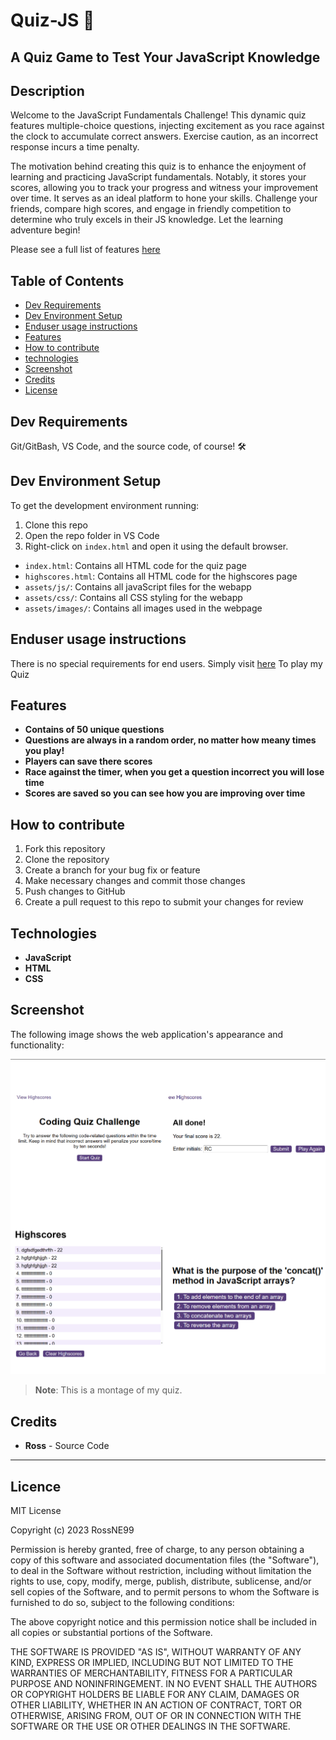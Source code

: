 # Quiz-JS 🧩
## A Quiz Game to Test Your JavaScript Knowledge

## Description
Welcome to the JavaScript Fundamentals Challenge! This dynamic quiz features multiple-choice questions, injecting excitement as you race against the clock to accumulate correct answers. Exercise caution, as an incorrect response incurs a time penalty.

The motivation behind creating this quiz is to enhance the enjoyment of learning and practicing JavaScript fundamentals. Notably, it stores your scores, allowing you to track your progress and witness your improvement over time. It serves as an ideal platform to hone your skills. Challenge your friends, compare high scores, and engage in friendly competition to determine who truly excels in their JS knowledge. Let the learning adventure begin!

Please see a full list of features [here](#Features)


## Table of Contents

- [Dev Requirements](#Dev-Requirements)
- [Dev Environment Setup](#Dev-Environment-Setup)
- [Enduser usage instructions](#End-user-usage-instructions)
- [Features](#Features)
- [How to contribute](#How-to-contribute)
- [technologies ](#technologies)
- [Screenshot](#Screenshot)
- [Credits](#credits)
- [License](#license)

## Dev Requirements
Git/GitBash, VS Code, and the source code, of course! 🛠️

## Dev Environment Setup
To get the development environment running:
1. Clone this repo
2. Open the repo folder in VS Code
3. Right-click on `index.html` and open it using the default browser.

- `index.html`: Contains all HTML code for the quiz page
- `highscores.html`: Contains all HTML code for the highscores page
- `assets/js/`: Contains all javaScript files for the webapp
- `assets/css/`: Contains all CSS styling for the webapp
- `assets/images/`: Contains all images used in the webpage

## Enduser usage instructions
There is no special requirements for end users. Simply visit [here](https://rossne99.github.io/Quiz-JS/) To play my Quiz

## Features
- **Contains of 50 unique questions**
- **Questions are always in a random order, no matter how meany times you play!**
- **Players can save there scores**
- **Race against the timer, when you get a question incorrect you will lose time**
- **Scores are saved so you can see how you are improving over time**


## How to contribute
1. Fork this repository
2. Clone the repository
3. Create a branch for your bug fix or feature
4. Make necessary changes and commit those changes
5. Push changes to GitHub
6. Create a pull request to this repo to submit your changes for review

## Technologies
- **JavaScript**
- **HTML**
- **CSS**

## Screenshot

The following image shows the web application's appearance and functionality:

![Screenshott](assets/images/Quiz-JS.png)

> **Note**: This is a montage of my quiz.


## Credits 
- **Ross** - Source Code

---

## Licence

MIT License

Copyright (c) 2023 RossNE99

Permission is hereby granted, free of charge, to any person obtaining a copy
of this software and associated documentation files (the "Software"), to deal
in the Software without restriction, including without limitation the rights
to use, copy, modify, merge, publish, distribute, sublicense, and/or sell
copies of the Software, and to permit persons to whom the Software is
furnished to do so, subject to the following conditions:

The above copyright notice and this permission notice shall be included in all
copies or substantial portions of the Software.

THE SOFTWARE IS PROVIDED "AS IS", WITHOUT WARRANTY OF ANY KIND, EXPRESS OR
IMPLIED, INCLUDING BUT NOT LIMITED TO THE WARRANTIES OF MERCHANTABILITY,
FITNESS FOR A PARTICULAR PURPOSE AND NONINFRINGEMENT. IN NO EVENT SHALL THE
AUTHORS OR COPYRIGHT HOLDERS BE LIABLE FOR ANY CLAIM, DAMAGES OR OTHER
LIABILITY, WHETHER IN AN ACTION OF CONTRACT, TORT OR OTHERWISE, ARISING FROM,
OUT OF OR IN CONNECTION WITH THE SOFTWARE OR THE USE OR OTHER DEALINGS IN THE
SOFTWARE.